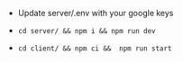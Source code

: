 - Update server/.env with your google keys
- ``cd server/ && npm i && npm run dev``

- ``cd client/ && npm ci &&  npm run start``